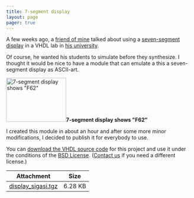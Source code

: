 ```yaml
---
title: 7-segment display
layout: page 
pager: true
---
```

<div class="content">
<p>A few weeks ago, a <a href="http://hes.elis.ugent.be/pbertels" class="elf-external elf-icon">friend of mine</a> talked about using a <a href="http://en.wikipedia.org/wiki/Seven-segment_display" class="elf-external elf-icon">seven-segment display</a> in a VHDL lab in <a href="http://www.ugent.be" class="elf-external elf-icon">his university</a>.</p><p>Of course, he wanted his students to simulate before they synthesize. I thought it would be nice to have a module that can emulate a this a seven-segment display as ASCII-art.</p><p><span class="inline inline-center"><img src="http://www.sigasi.com/sites/www.sigasi.com/files/images/f62.png" alt="7-segment display shows &quot;F62&quot;" title="7-segment display shows &quot;F62&quot;" class="image image-_original " width="162" height="119"/><span class="caption"><strong>7-segment display shows "F62"</strong></span></span></p><p>I created this module in about an hour and after some more minor modifications, I decided to publish it for everybody to use.</p><p>You can <a href="/sites/www.sigasi.com/files/display_sigasi.tgz">download the VHDL source code</a> for this project and use it under the conditions of the <a href="http://www.opensource.org/licenses/bsd-license.php" class="elf-external elf-icon">BSD License</a>. (<a href="/contact">Contact us</a> if you need a different license.)</p><div class="image-clear"/><table id="attachments" class="sticky-enabled"> <thead><tr><th>Attachment</th><th>Size</th> </tr></thead><tbody> <tr class="odd"><td><a href="http://www.sigasi.com/sites/www.sigasi.com/files/display_sigasi.tgz">display_sigasi.tgz</a></td><td>6.28 KB</td> </tr></tbody></table>  </div>

